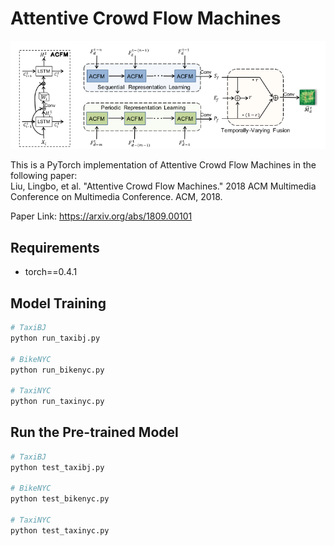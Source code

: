 # Attentive Crowd Flow Machines

![ACFM](figures/model_arch.png "Model Architecture")

This is a PyTorch implementation of Attentive Crowd Flow Machines in the following paper: \
Liu, Lingbo, et al. "Attentive Crowd Flow Machines." 2018 ACM Multimedia Conference on Multimedia Conference. ACM, 2018.

Paper Link: https://arxiv.org/abs/1809.00101

## Requirements
- torch==0.4.1

## Model Training
```bash
# TaxiBJ
python run_taxibj.py

# BikeNYC
python run_bikenyc.py

# TaxiNYC
python run_taxinyc.py
```

## Run the Pre-trained Model
```bash
# TaxiBJ
python test_taxibj.py

# BikeNYC
python test_bikenyc.py

# TaxiNYC
python test_taxinyc.py
```

